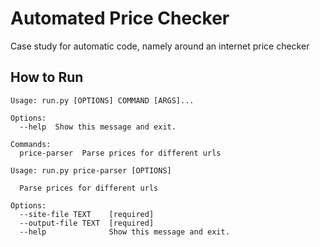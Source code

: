 # Automated Price Checker
Case study for automatic code, namely around an internet price checker

## How to Run

```{bash}
Usage: run.py [OPTIONS] COMMAND [ARGS]...

Options:
  --help  Show this message and exit.

Commands:
  price-parser  Parse prices for different urls
```

```{bash}
Usage: run.py price-parser [OPTIONS]

  Parse prices for different urls

Options:
  --site-file TEXT    [required]
  --output-file TEXT  [required]
  --help              Show this message and exit.
```

